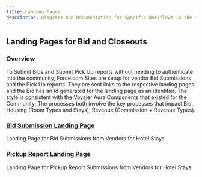 ```yaml
---
title: Landing Pages
description: Diagrams and Documentation for Specific Workflows in the System
---
```


## Landing Pages for Bid and Closeouts

### Overview
To Submit Bids and Submit Pick Up reports without needing to authenticate into the community, Force.com Sites are setup for vendor Bid Submissions and the Pick Up reports.  They are sent links to the respective landing pages and the Bid has an Id generated for the landing page as an identifier.   The style is consistent with the Voyajer Aura Components that existed for the Community.  The processes both involve the key processes that impact Bid, Housing (Room Types and Stays), Revenue (Commission + Revenue Types).  

### [Bid Submission Landing Page](landing-page-bid-submission)
Landing Page for Bid Submissions from Vendors for Hotel Stays
### [Pickup Report Landing Page](landing-page-pickup-report)
Landing Page for Pickup Report Submissions from Vendors for Hotel Stays

